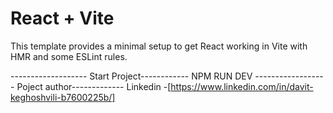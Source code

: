 # React + Vite

This template provides a minimal setup to get React working in Vite with HMR and some ESLint rules.

------------------- Start Project------------
NPM RUN DEV
------------------ Poject author-------------
Linkedin -[https://www.linkedin.com/in/davit-keghoshvili-b7600225b/]


